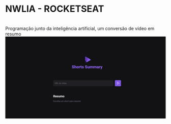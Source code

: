 # NWLIA - ROCKETSEAT
<br>
Programação junto da inteligência artificial, um conversão de vídeo em resumo

<img src="./a.png" alt="imagem-do-projeto" />
